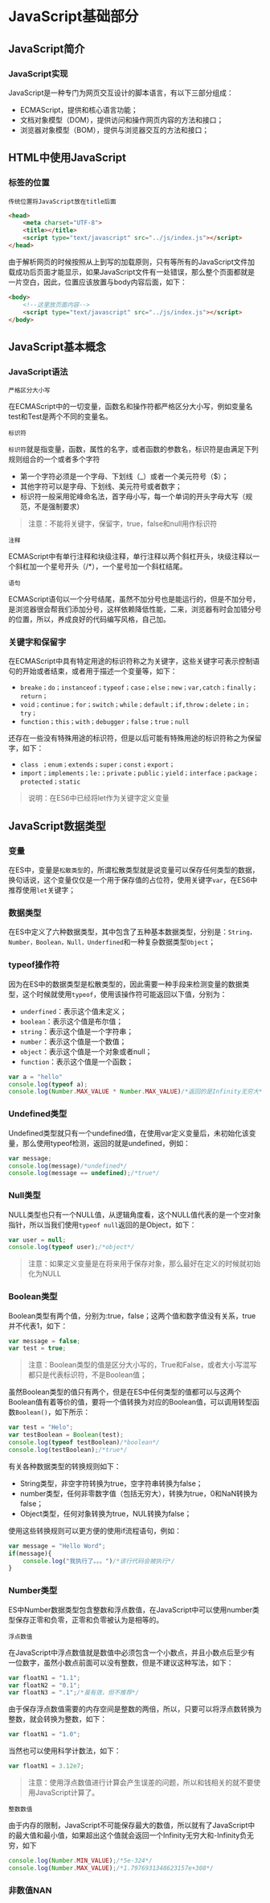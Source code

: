 # JavaScript基础部分

## JavaScript简介

### JavaScript实现

JavaScript是一种专门为网页交互设计的脚本语言，有以下三部分组成：

* ECMAScript，提供和核心语言功能；
* 文档对象模型（DOM），提供访问和操作网页内容的方法和接口；
* 浏览器对象模型（BOM），提供与浏览器交互的方法和接口；

## HTML中使用JavaScript

### 标签的位置

`传统位置将JavaScript放在title后面`

```html
<head>
    <meta charset="UTF-8">
    <title></title>
    <script type="text/javascript" src="../js/index.js"></script>
</head>
```

由于解析网页的时候按照从上到写的加载原则，只有等所有的JavaScript文件加载成功后页面才能显示，如果JavaScript文件有一处错误，那么整个页面都就是一片空白，因此，位置应该放置与body内容后面，如下：

```html
<body>
    <!--这里放页面内容-->
    <script type="text/javascript" src="../js/index.js"></script>
</body>
```

## JavaScript基本概念

### JavaScript语法

`严格区分大小写`

在ECMAScript中的一切变量，函数名和操作符都严格区分大小写，例如变量名test和Test是两个不同的变量名。

`标识符`

`标识符`就是指变量，函数，属性的名字，或者函数的参数名，标识符是由满足下列规则组合的一个或者多个字符

* 第一个字符必须是一个字母、下划线（_）或者一个美元符号（$）；
* 其他字符可以是字母、下划线、美元符号或者数字；
* 标识符一般采用驼峰命名法，首字母小写，每一个单词的开头字母大写（规范，不是强制要求）

> 注意：不能将关键字，保留字，true，false和null用作标识符

`注释`

ECMAScript中有单行注释和块级注释，单行注释以两个斜杠开头，块级注释以一个斜杠加一个星号开头（/*），一个星号加一个斜杠结尾。

`语句`

ECMAScript语句以一个分号结尾，虽然不加分号也是能运行的，但是不加分号，是浏览器很会帮我们添加分号，这样依赖降低性能，二来，浏览器有时会加错分号的位置，所以，养成良好的代码编写风格，自己加。

### 关键字和保留字

在ECMAScript中具有特定用途的标识符称之为关键字，这些关键字可表示控制语句的开始或者结束，或者用于描述一个变量等，如下：

* `breake；do；instanceof；typeof；case；else；new；var,catch；finally；return；`
* `void；continue；for；switch；while；default；if,throw；delete；in；try；`
* `function；this；with；debugger；false；true；null`

还存在一些没有特殊用途的标识符，但是以后可能有特殊用途的标识符称之为保留字，如下：

* `class ；enum；extends；super；const；export；`
* `import；implements；le:；private；public；yield；interface；package；protected；static`

> 说明：在ES6中已经将let作为关键字定义变量

## JavaScript数据类型

### 变量

在ES中，变量是`松散类型`的，所谓松散类型就是说变量可以保存任何类型的数据，换句话说，这个变量仅仅是一个用于保存值的占位符，使用关键字`var`，在ES6中推荐使用`let`关键字；

### 数据类型

在ES中定义了六种数据类型，其中包含了五种基本数据类型，分别是：`String，Number，Boolean，Null，Underfined`和一种复杂数据类型`Object`；

### typeof操作符

因为在ES中的数据类型是松散类型的，因此需要一种手段来检测变量的数据类型，这个时候就使用`typeof`，使用该操作符可能返回以下值，分别为：

* `underfined`：表示这个值未定义；
* `boolean`：表示这个值是布尔值；
* `string`：表示这个值是一个字符串；
* `number`：表示这个值是一个数值；
* `object`：表示这个值是一个对象或者null；
* `function`：表示这个值是一个函数；

```javascript
var a = "hello"
console.log(typeof a);
console.log(Number.MAX_VALUE * Number.MAX_VALUE)/*返回的是Infinity无穷大*/
```

### Undefined类型

Undefined类型就只有一个undefined值，在使用var定义变量后，未初始化该变量，那么使用typeof检测，返回的就是undefined，例如：

```javascript
var message;
console.log(message)/*undefined*/
console.log(message == undefined);/*true*/
```

### Null类型

NULL类型也只有一个NULL值，从逻辑角度看，这个NULL值代表的是一个空对象指针，所以当我们使用`typeof null`返回的是Object，如下：

```javascript
var user = null;
console.log(typeof user);/*object*/
```

> 注意：如果定义变量是在将来用于保存对象，那么最好在定义的时候就初始化为NULL

### Boolean类型

Boolean类型有两个值，分别为:true，false；这两个值和数字值没有关系，true并不代表1，如下：

```javascript
var message = false;
var test = true;
```

> 注意：Boolean类型的值是区分大小写的，True和False，或者大小写混写都只是代表标识符，不是Boolean值；

虽然Boolean类型的值只有两个，但是在ES中任何类型的值都可以与这两个Boolean值有着等价的值，要将一个值转换为对应的Boolean值，可以调用转型函数`Boolean()`，如下所示：

```javascript
var test = "Helo";
var testBoolean = Boolean(test);
console.log(typeof testBoolean)/*boolean*/
console.log(testBoolean);/*true*/
```

有关各种数据类型的转换规则如下：

* String类型，非空字符转换为true，空字符串转换为false；
* number类型，任何非零数字值（包括无穷大），转换为true，0和NaN转换为false；
* Object类型，任何对象转换为true，NUL转换为false；

使用这些转换规则可以更方便的使用if流程语句，例如：

```javascript
var message = "Hello Word";
if(message){
    console.log("我执行了。。。")/*该行代码会被执行*/
}
```

### Number类型

ES中Number数据类型包含整数和浮点数值，在JavaScript中可以使用number类型保存正零和负零，正零和负零被认为是相等的。

`浮点数值`

在JavaScript中浮点数值就是数值中必须包含一个小数点，并且小数点后至少有一位数字，虽然小数点前面可以没有整数，但是不建议这种写法，如下：

```javascript
var floatN1 = "1.1";
var floatN2 = "0.1";
var floatN3 = ".1";/*虽有效，但不推荐*/
```

由于保存浮点数值需要的内存空间是整数的两倍，所以，只要可以将浮点数转换为整数，就会转换为整数，如下：

```javascript
var floatN1 = "1.0";
```

当然也可以使用科学计数法，如下：

```javascript
var floatN1 = 3.12e7;
```

> 注意：使用浮点数值进行计算会产生误差的问题，所以和钱相关的就不要使用JavaScript计算了。

`整数数值`

由于内存的限制，JavaScript不可能保存最大的数值，所以就有了JavaScript中的最大值和最小值，如果超出这个值就会返回一个Infinity无穷大和-Infinity负无穷，如下

```javascript
console.log(Number.MIN_VALUE);/*5e-324*/
console.log(Number.MAX_VALUE);/*1.7976931348623157e+308*/
```

### 非数值NAN

